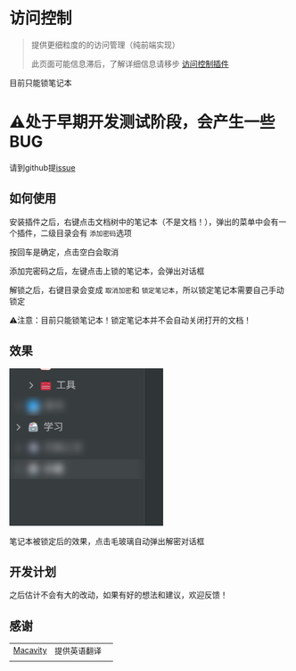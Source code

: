 # 访问控制

> 提供更细粒度的的访问管理（纯前端实现）
>
> 此页面可能信息滞后，了解详细信息请移步 [访问控制插件](https://ld246.com/article/1728101918141)

目前只能锁笔记本

# ⚠️处于早期开发测试阶段，会产生一些BUG

请到github提[issue](https://github.com/kuangdongksk/siyuan-access-controller/issues)

## 如何使用

安装插件之后，右键点击文档树中的笔记本（不是文档！），弹出的菜单中会有一个插件，二级目录会有 `添加密码`选项

按回车是确定，点击空白会取消

添加完密码之后，左键点击上锁的笔记本，会弹出对话框

解锁之后，右键目录会变成 `取消加密`和 `锁定笔记本`，所以锁定笔记本需要自己手动锁定

⚠️注意：目前只能锁笔记本！锁定笔记本并不会自动关闭打开的文档！

## 效果

![1727610410105](image/README_zh_CN/1727610410105.png)

笔记本被锁定后的效果，点击毛玻璃自动弹出解密对话框

## 开发计划

之后估计不会有大的改动，如果有好的想法和建议，欢迎反馈！

## 感谢

|                                      |              |  |
| ------------------------------------ | ------------ | - |
| [Macavity](https://github.com/Macavity) | 提供英语翻译 |  |
|                                      |              |  |
